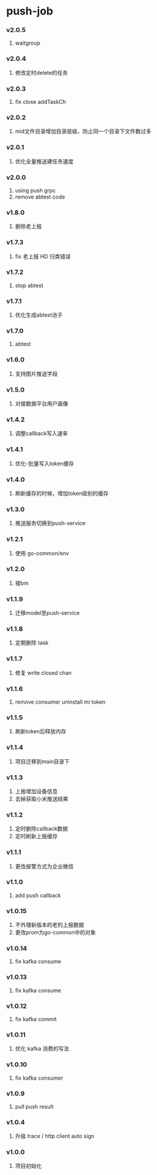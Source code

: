 # push-job

### v2.0.5
1. waitgroup

### v2.0.4
1. 修改定时delete的任务

### v2.0.3
1. fix close addTaskCh

### v2.0.2
1. mid文件目录增加目录层级，防止同一个目录下文件数过多

### v2.0.1
1. 优化全量推送建任务速度

### v2.0.0
1. using push grpc
2. remove abtest code

### v1.8.0
1. 删除老上报

### v1.7.3
1. fix 老上报 HD 归类错误

### v1.7.2
1. stop abtest

### v1.7.1
1. 优化生成abtest池子

### v1.7.0
1. abtest

### v1.6.0
1. 支持图片推送字段

### v1.5.0
1. 对接数据平台用户画像

### v1.4.2
1. 调整callback写入速率

### v1.4.1
1. 优化-批量写入token缓存

### v1.4.0
1. 刷新缓存的时候，增加token级别的缓存

### v1.3.0
1. 推送服务切换到push-service

### v1.2.1
1. 使用 go-common/env

### v1.2.0
1. 接bm

### v1.1.9
1. 迁移model至push-service

### v1.1.8
1. 定期删除 task

### v1.1.7
1. 修复 write closed chan

### v1.1.6
1. remove consumer uninstall mi token

### v1.1.5
1. 刷新token后释放内存

### v1.1.4
1. 项目迁移到main目录下

### v1.1.3
1. 上报增加设备信息
2. 去掉获取小米推送结果

### v1.1.2
1. 定时删除callback数据
2. 定时刷新上报缓存

### v1.1.1
1. 更改报警方式为企业微信

### v1.1.0
1. add push callback

### v1.0.15
1. 不外理新版本的老的上报数据
2. 更改prom为go-common中的对象

### v1.0.14
1. fix kafka consume

### v1.0.13
1. fix kafka consume

### v1.0.12
1. fix kafka commit

### v1.0.11
1. 优化 kafka 消费的写法

### v1.0.10
1. fix kafka consumer

### v1.0.9
1. pull push result

### v1.0.4
1. 升级 trace / http client auto sign

### v1.0.0
1. 项目初始化
